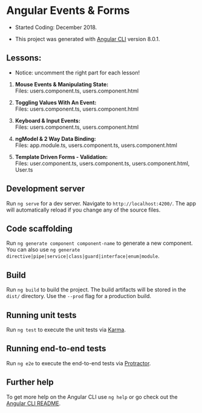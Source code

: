 # Angular Events & Forms

- Started Coding: December 2018.


- This project was generated with [Angular CLI](https://github.com/angular/angular-cli) version 8.0.1.

## Lessons:

- Notice: uncomment the right part for each lesson!

1. <b>Mouse Events & Manipulating State:</b> <br>
Files: users.component.ts, users.component.html

2. <b>Toggling Values With An Event:</b> <br>
Files: users.component.ts, users.component.html

3. <b>Keyboard & Input Events:</b> <br>
Files: users.component.ts, users.component.html

4. <b>ngModel & 2 Way Data Binding:</b> <br>
Files: app.module.ts, users.component.ts, users.component.html

5. <b>Template Driven Forms - Validation:</b> <br>
Files: user.component.ts, users.component.ts, users.component.html, User.ts


## Development server

Run `ng serve` for a dev server. Navigate to `http://localhost:4200/`. The app will automatically reload if you change any of the source files.

## Code scaffolding

Run `ng generate component component-name` to generate a new component. You can also use `ng generate directive|pipe|service|class|guard|interface|enum|module`.

## Build

Run `ng build` to build the project. The build artifacts will be stored in the `dist/` directory. Use the `--prod` flag for a production build.

## Running unit tests

Run `ng test` to execute the unit tests via [Karma](https://karma-runner.github.io).

## Running end-to-end tests

Run `ng e2e` to execute the end-to-end tests via [Protractor](http://www.protractortest.org/).

## Further help

To get more help on the Angular CLI use `ng help` or go check out the [Angular CLI README](https://github.com/angular/angular-cli/blob/master/README.md).
